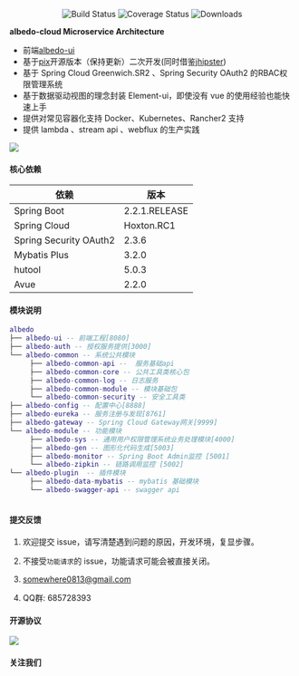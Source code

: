  <p align="center">
  <img src="https://img.shields.io/badge/Avue-2.2.0-green.svg" alt="Build Status">
   <img src="https://img.shields.io/badge/Spring%20Cloud-Hoxton.RC1-blue.svg" alt="Coverage Status">
   <img src="https://img.shields.io/badge/Spring%20Boot-2.2.1.RELEASE-blue.svg" alt="Downloads">
 </p>  
 
**albedo-cloud Microservice Architecture**   
- 前端<a href="https://github.com/somowhere/albedo-ui" target="_blank">albedo-ui </a>
- 基于<a href="https://gitee.com/log4j/pig" target="_blank">pix</a>开源版本（保持更新）二次开发(同时借鉴<a href="https://www.jhipster.tech/" target="_blank">jhipster</a>)
- 基于 Spring Cloud Greenwich.SR2 、Spring Security OAuth2 的RBAC权限管理系统  
- 基于数据驱动视图的理念封装 Element-ui，即使没有 vue 的使用经验也能快速上手  
- 提供对常见容器化支持 Docker、Kubernetes、Rancher2 支持  
- 提供 lambda 、stream api 、webflux 的生产实践   

    

   
![](https://images.gitee.com/uploads/images/2019/0330/065147_85756aea_410595.png)   

#### 核心依赖 


依赖 | 版本
---|---
Spring Boot |  2.2.1.RELEASE  
Spring Cloud | Hoxton.RC1   
Spring Security OAuth2 | 2.3.6
Mybatis Plus | 3.2.0
hutool | 5.0.3
Avue | 2.2.0
   


#### 模块说明
```lua
albedo
├── albedo-ui -- 前端工程[8080]
├── albedo-auth -- 授权服务提供[3000]
└── albedo-common -- 系统公共模块 
     ├── albedo-common-api --  服务基础api
     ├── albedo-common-core -- 公共工具类核心包
     ├── albedo-common-log -- 日志服务
     ├── albedo-common-module -- 模块基础包
     └── albedo-common-security -- 安全工具类
├── albedo-config -- 配置中心[8888]
├── albedo-eureka -- 服务注册与发现[8761]
├── albedo-gateway -- Spring Cloud Gateway网关[9999]
└── albedo-module -- 功能模块
     ├── albedo-sys -- 通用用户权限管理系统业务处理模块[4000]
     ├── albedo-gen -- 图形化代码生成[5003]
     ├── albedo-monitor -- Spring Boot Admin监控 [5001]
     └── albedo-zipkin -- 链路调用监控 [5002]
└── albedo-plugin  -- 插件模块 
     ├── albedo-data-mybatis -- mybatis 基础模块
     └── albedo-swagger-api -- swagger api
	 
```
#### 提交反馈

1. 欢迎提交 issue，请写清楚遇到问题的原因，开发环境，复显步骤。

2. 不接受`功能请求`的 issue，功能请求可能会被直接关闭。  

3. <a href="mailto:somewhere0813@gmail.com">somewhere0813@gmail.com</a>    

4. QQ群: 685728393 

#### 开源协议


![](https://images.gitee.com/uploads/images/2019/0330/065147_e07bc645_410595.png)


#### 关注我们

